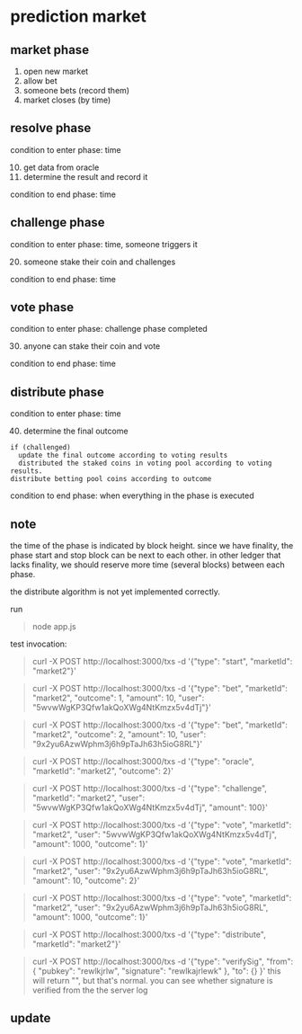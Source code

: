 prediction market
=======================

## market phase
1. open new market
2. allow bet
3. someone bets (record them)
4. market closes (by time)

## resolve phase

condition to enter phase: time

10. get data from oracle
11. determine the result and record it

condition to end phase: time

## challenge phase

condition to enter phase: time, someone triggers it

20. someone stake their coin and challenges

condition to end phase: time

## vote phase

condition to enter phase: challenge phase completed

30. anyone can stake their coin and vote

condition to end phase: time

## distribute phase
condition to enter phase: time

40. determine the final outcome

```
if (challenged)
  update the final outcome according to voting results
  distributed the staked coins in voting pool according to voting results.
distribute betting pool coins according to outcome
```

condition to end phase: when everything in the phase is executed




## note

the time of the phase is indicated by block height.  since we have finality, the
phase start and stop block can be next to each other.  in other ledger that
lacks finality, we should reserve more time (several blocks) between each phase.  


the distribute algorithm is not yet implemented correctly.



run
> node app.js


test invocation:

> curl -X POST http://localhost:3000/txs -d '{"type": "start", "marketId": "market2"}'

> curl -X POST http://localhost:3000/txs -d '{"type": "bet", "marketId": "market2", "outcome": 1, "amount": 10, "user": "5wvwWgKP3Qfw1akQoXWg4NtKmzx5v4dTj"}'

> curl -X POST http://localhost:3000/txs -d '{"type": "bet", "marketId": "market2", "outcome": 2, "amount": 10, "user": "9x2yu6AzwWphm3j6h9pTaJh63h5ioG8RL"}'

> curl -X POST http://localhost:3000/txs -d '{"type": "oracle", "marketId": "market2", "outcome": 2}'

> curl -X POST http://localhost:3000/txs -d '{"type": "challenge", "marketId": "market2", "user": "5wvwWgKP3Qfw1akQoXWg4NtKmzx5v4dTj", "amount": 100}'

> curl -X POST http://localhost:3000/txs -d '{"type": "vote", "marketId": "market2", "user": "5wvwWgKP3Qfw1akQoXWg4NtKmzx5v4dTj", "amount": 1000, "outcome": 1}'

> curl -X POST http://localhost:3000/txs -d '{"type": "vote", "marketId": "market2", "user": "9x2yu6AzwWphm3j6h9pTaJh63h5ioG8RL", "amount": 10, "outcome": 2}'

> curl -X POST http://localhost:3000/txs -d '{"type": "vote", "marketId": "market2", "user": "9x2yu6AzwWphm3j6h9pTaJh63h5ioG8RL", "amount": 1000, "outcome": 1}'

> curl -X POST http://localhost:3000/txs -d '{"type": "distribute", "marketId": "market2"}'

> curl -X POST http://localhost:3000/txs -d '{"type": "verifySig", "from": { "pubkey": "rewlkjrlw", "signature": "rewlkajrlewk" }, "to": {} }'
this will return "", but that's normal.  you can see whether signature is verified from the the server log

## update

